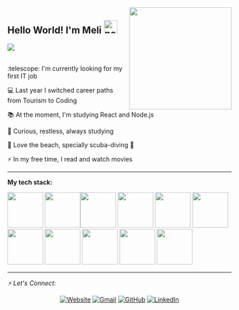 <img align='right' src="https://media.giphy.com/media/BferOKonYOspm28AiB/giphy.gif" width="230">


<h2> Hello World! I'm Meli  <img width="30" src="https://emojis.slackmojis.com/emojis/images/1593555389/9579/blob_excited.gif?1593555389" alt="party blob" /></h2>

 <p align='left'>
  <a href="https://github.com/DenverCoder1/readme-typing-svg"><img src="https://readme-typing-svg.herokuapp.com?lines=Full+Stack+Web+Developer;Node.js%20|%20React%20|%20JavaScript;%20HTML|CSS%20|MySQL|%20Express&center=true&width=500&height=50"></a>
</p>
 <br>
 :telescope: I'm currently looking for my first IT job 
  
 :computer: Last year I switched career paths from Tourism to Coding
 
 :books: At the moment, I'm studying React and Node.js<br>
  
 :seedling: Curious, restless, always studying

 :palm_tree: Love the beach, specially scuba-diving :goggles:

 :zap: In my free time, I read and watch movies


 

***
<!--
<a href="https://github.com/anuraghazra/github-readme-stats">
  <img align="center" src="https://github-readme-stats.vercel.app/api?username=melibass&show_icons=true&theme=tokyonight" style="width:50%" />
</a>
<a href="https://github.com/anuraghazra/convoychat">
  <img align="center" src="https://github-readme-stats.vercel.app/api/top-langs/?username=melibass&layout=compact&theme=tokyonight" style="width:50%" />
</a>
-->

**My tech stack:** 
<p align="left"> <img style="height: 80px" src="https://cdn.jsdelivr.net/gh/devicons/devicon/icons/html5/html5-plain-wordmark.svg" /> <img style="height: 80px" src="https://cdn.jsdelivr.net/gh/devicons/devicon/icons/css3/css3-plain-wordmark.svg" /><img style="height: 80px" src="https://cdn.jsdelivr.net/gh/devicons/devicon/icons/javascript/javascript-original.svg" /> <img style="height: 80px" src="https://cdn.jsdelivr.net/gh/devicons/devicon/icons/nodejs/nodejs-original-wordmark.svg" /> <img style="height: 80px" src="https://cdn.jsdelivr.net/gh/devicons/devicon/icons/npm/npm-original-wordmark.svg" /> <img style="height: 80px" src="https://cdn.jsdelivr.net/gh/devicons/devicon/icons/express/express-original-wordmark.svg" /> <img style="height: 80px" src="https://cdn.jsdelivr.net/gh/devicons/devicon/icons/mysql/mysql-original-wordmark.svg" /> <img style="height: 80px"  src="https://cdn.jsdelivr.net/gh/devicons/devicon/icons/sequelize/sequelize-original-wordmark.svg" /> <img style="height: 80px" src="https://cdn.jsdelivr.net/gh/devicons/devicon/icons/react/react-original.svg" /> <img style="height: 80px"  src="https://cdn.jsdelivr.net/gh/devicons/devicon/icons/git/git-original.svg" />   <img style="height: 80px" src="https://cdn.jsdelivr.net/gh/devicons/devicon/icons/github/github-original.svg" /> 
          
	
	

            
 
  
</p>

***

<div align="left">

<i> :zap: Let's Connect:</i><br>

</hr>
<p align="center">
  <a href="https://melibassportfolio.netlify.app/"><img src="https://img.icons8.com/bubbles/50/000000/web.png" alt="Website"/></a>
	<a href="mailto:mbassano@gmail.com"><img src="https://img.icons8.com/bubbles/50/000000/gmail.png" alt="Gmail"/></a>
	<a href="https://github.com/melibass"><img src="https://img.icons8.com/bubbles/50/000000/github.png" alt="GitHub"/></a>
	<a href="https://linkedin.com/in/melinabassano"><img src="https://img.icons8.com/bubbles/50/000000/linkedin.png" alt="LinkedIn"/></a>
	

	
</p>


</div>


